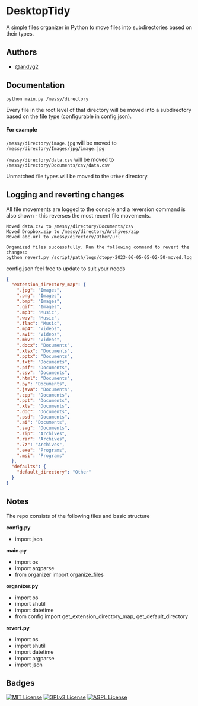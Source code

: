 # DesktopTidy

A simple files organizer in Python to move files into subdirectories based on their types.

## Authors

- [@andyg2](https://www.github.com/andyg2)

## Documentation

`python main.py /messy/directory`

Every file in the root level of that directory will be moved into a subdirectory based on the file type (configurable in config.json).

#### For example

`/messy/directory/image.jpg` will be moved to `/messy/directory/Images/jpg/image.jpg`

`/messy/directory/data.csv` will be moved to `/messy/directory/Documents/csv/data.csv`

Unmatched file types will be moved to the `Other` directory.

## Logging and reverting changes

All file movements are logged to the console and a reversion command is also shown - this reverses the most recent file movements.

```console
Moved data.csv to /messy/directory/Documents/csv
Moved Dropbox.zip to /messy/directory/Archives/zip
Moved abc.url to /messy/directory/Other/url

Organized files successfully. Run the following command to revert the changes:
python revert.py /script/path/logs/dtopy-2023-06-05-05-02-50-moved.log
```

config.json feel free to update to suit your needs

```json
{
  "extension_directory_map": {
    ".jpg": "Images",
    ".png": "Images",
    ".bmp": "Images",
    ".gif": "Images",
    ".mp3": "Music",
    ".wav": "Music",
    ".flac": "Music",
    ".mp4": "Videos",
    ".avi": "Videos",
    ".mkv": "Videos",
    ".docx": "Documents",
    ".xlsx": "Documents",
    ".pptx": "Documents",
    ".txt": "Documents",
    ".pdf": "Documents",
    ".csv": "Documents",
    ".html": "Documents",
    ".py": "Documents",
    ".java": "Documents",
    ".cpp": "Documents",
    ".ppt": "Documents",
    ".xls": "Documents",
    ".doc": "Documents",
    ".psd": "Documents",
    ".ai": "Documents",
    ".svg": "Documents",
    ".zip": "Archives",
    ".rar": "Archives",
    ".7z": "Archives",
    ".exe": "Programs",
    ".msi": "Programs"
  },
  "defaults": {
    "default_directory": "Other"
  }
}
```

## Notes

The repo consists of the following files and basic structure



**config.py**

* import json



**main.py**

* import os
* import argparse
* from organizer import organize_files



**organizer.py**

* import os
* import shutil
* import datetime
* from config import get_extension_directory_map, get_default_directory



**revert.py**

* import os
* import shutil
* import datetime
* import argparse
* import json

## Badges

[![MIT License](https://img.shields.io/badge/License-MIT-green.svg)](https://choosealicense.com/licenses/mit/)
[![GPLv3 License](https://img.shields.io/badge/License-GPL%20v3-yellow.svg)](https://opensource.org/licenses/)
[![AGPL License](https://img.shields.io/badge/license-AGPL-blue.svg)](http://www.gnu.org/licenses/agpl-3.0)

